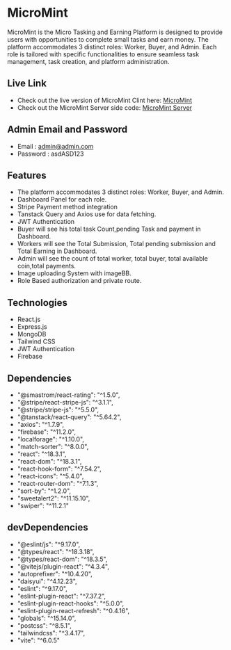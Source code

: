 
# MicroMint

MicroMint is the Micro Tasking and Earning Platform is designed to provide users with opportunities to complete small tasks and earn money. The platform accommodates 3 distinct roles: Worker, Buyer, and Admin. Each role is tailored with specific functionalities to ensure seamless task management, task creation, and platform administration. 


## Live Link
- Check out the live version of MicroMint Clint here: [MicroMint](https://micromint-0.web.app/)
- Check out the MicroMint Server side code: [MicroMint Server](https://github.com/Programming-Hero-Web-Course4/b10a12-server-side-AkashPaul923)

## Admin Email and Password
- Email : admin@admin.com
- Password : asdASD123

## Features
- The platform accommodates 3 distinct roles: Worker, Buyer, and Admin.
- Dashboard Panel for each role.
- Stripe Payment method integration
- Tanstack Query and Axios use for data fetching.
- JWT Authentication
- Buyer will see his total task Count,pending Task and payment in Dashboard.
- Workers will see the Total Submission, Total pending submission and Total Earning in Dashboard. 
- Admin will see the count of total worker, total buyer, total available coin,total payments.
- Image uploading System with imageBB.
- Role Based authorization and private route.

## Technologies
- React.js
- Express.js
- MongoDB
- Tailwind CSS
- JWT Authentication
- Firebase

## Dependencies
- "@smastrom/react-rating": "^1.5.0",
- "@stripe/react-stripe-js": "^3.1.1",
- "@stripe/stripe-js": "^5.5.0",
- "@tanstack/react-query": "^5.64.2",
- "axios": "^1.7.9",
- "firebase": "^11.2.0",
- "localforage": "^1.10.0",
- "match-sorter": "^8.0.0",
- "react": "^18.3.1",
- "react-dom": "^18.3.1",
- "react-hook-form": "^7.54.2",
- "react-icons": "^5.4.0",
- "react-router-dom": "^7.1.3",
- "sort-by": "^1.2.0",
- "sweetalert2": "^11.15.10",
- "swiper": "^11.2.1"


## devDependencies
- "@eslint/js": "^9.17.0",
- "@types/react": "^18.3.18",
- "@types/react-dom": "^18.3.5",
- "@vitejs/plugin-react": "^4.3.4",
- "autoprefixer": "^10.4.20",
- "daisyui": "^4.12.23",
- "eslint": "^9.17.0",
- "eslint-plugin-react": "^7.37.2",
- "eslint-plugin-react-hooks": "^5.0.0",
- "eslint-plugin-react-refresh": "^0.4.16",
- "globals": "^15.14.0",
- "postcss": "^8.5.1",
- "tailwindcss": "^3.4.17",
- "vite": "^6.0.5"
